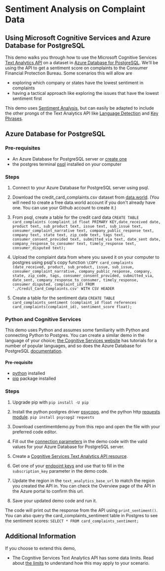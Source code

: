 # Sentiment Analysis on Complaint Data 
## Using Microsoft Cognitive Services and Azure Database for PostgreSQL

This demo walks you through how to use the Microsoft Cognitive Services [Text Analytics API](https://azure.microsoft.com/en-us/services/cognitive-services/text-analytics/) on a dataset in [Azure Database for PostgreSQL](https://docs.microsoft.com/en-us/azure/postgresql/).
We'll be using the API to get a sentiment score on complaints to the Consumer Financial Protection Bureau. Some scenarios this will allow are
- exploring which company or states have the lowest sentiment in complaints
- having a tactical approach like exploring the issues that have the lowest sentiment first

This demo uses [Sentiment Analysis](https://docs.microsoft.com/en-us/azure/cognitive-services/text-analytics/how-tos/text-analytics-how-to-sentiment-analysis), but can easily be adapted to include the other prongs of the Text Analytics API like [Language Detection](https://docs.microsoft.com/en-us/azure/cognitive-services/text-analytics/how-tos/text-analytics-how-to-language-detection) and [Key Phrases](https://docs.microsoft.com/en-us/azure/cognitive-services/text-analytics/how-tos/text-analytics-how-to-keyword-extraction).


## Azure Database for PostgreSQL
### Pre-requisites
- An Azure Database for PostgreSQL server or [create one](https://docs.microsoft.com/en-us/azure/postgresql/quickstart-create-server-database-portal)
- the postgres terminal [psql](https://www.postgresql.org/docs/9.6/static/app-psql.html) installed on your computer

### Steps
1. Connect to your Azure Database for PostgreSQL server using psql.

2. Download the credit_card_complaints.csv dataset from [data.world](https://data.world/dataquest/bank-and-credit-card-complaints). (You will need to create a free data.world account if you don't already have one. You can use your Github account to create it.)

3. From psql, create a table for the credit card data
```CREATE TABLE card_complaints (complaint_id float PRIMARY KEY,date_received date, product text, sub_product text, issue text, sub_issue text, consumer_complaint_narrative text, company_public_response text, company text, state text, zip_code text, tags text, consumer_consent_provided text, submitted_via text, date_sent date, company_response_to_consumer text, timely_response text, consumer_disputed text);```

4. Upload the complaint data from where you saved it on your computer to postgres using psql's copy function
```\COPY card_complaints (date_received, product, sub_product, issue, sub_issue, consumer_complaint_narrative, company_public_response, company, state, zip_code, tags, consumer_consent_provided, submitted_via, date_sent, company_response_to_consumer, timely_response, consumer_disputed, complaint_id) FROM './Credit_Card_Complaints.csv' WITH CSV HEADER```

5. Create a table for the sentiment data
```CREATE TABLE card_complaints_sentiment (complaint_id float references card_complaints(complaint_id), sentiment_score float);```

### Python and Cognitive Services
This demo uses Python and assumes some familiarity with Python and connecting Python to Postgres. 
You can create a similar demo in the language of your choice; [the Cognitive Services website](https://docs.microsoft.com/en-us/azure/cognitive-services/text-analytics/overview) has tutorials for a number of popular languages, and so does the Azure Database for PostgreSQL [documentation](https://docs.microsoft.com/en-us/azure/postgresql/connect-nodejs).
#### Pre-requisite
+ [python](https://www.python.org/downloads/) installed
+ [pip](https://pip.pypa.io/en/stable/installing/) package installed

### Steps
1. Upgrade pip with ```pip install -U pip```

2. Install the python postgres driver [psycopg](http://initd.org/psycopg/), and the python http [requests module](http://docs.python-requests.org/en/master/).
```pip install psycopg2 requests```

3. Download csentimentdemo.py from this repo and open the file with your preferred code editor.

4. Fill out the [connection parameters](https://docs.microsoft.com/en-us/azure/postgresql/connect-python#get-connection-information) in the demo code with the valid values for your Azure Database for PostgreSQL server. 

5. Create a [Cognitive Services Text Analytics API resource](https://docs.microsoft.com/en-us/azure/cognitive-services/text-analytics/how-tos/text-analytics-how-to-signup).

6. Get one of your [endpoint keys](https://docs.microsoft.com/en-us/azure/cognitive-services/text-analytics/how-tos/text-analytics-how-to-access-key) and use that to fill in the `subscription_key` parameter in the demo code.

7. Update the region in the `text_analytics_base_url` to match the region you created the API in. You can check the Overview page of the API in the Azure portal to confirm this url.

8. Save your updated demo code and run it.

The code will print out the response from the API using `print_sentiment()`. You can also query the card_complaints_sentiment table in Postgres to see the sentiment scores:
```SELECT * FROM card_complaints_sentiment;```


## Additional Information
If you choose to extend this demo,
- The Cognitive Services Text Analytics API has some data limits. Read about [the limits](https://docs.microsoft.com/en-us/azure/cognitive-services/text-analytics/overview#data-limits) to understand how this may apply to your scenario.